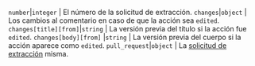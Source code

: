 `number`|`integer` | El número de la solicitud de extracción. `changes`|`object` | Los cambios al comentario en caso de que la acción sea `edited`. `changes[title][from]`|`string` | La versión previa del título si la acción fue `edited`. `changes[body][from]` |`string` | La versión previa del cuerpo si la acción aparece como `edited`. `pull_request`|`object` | La [solicitud de extracción](/v3/pulls) misma.
